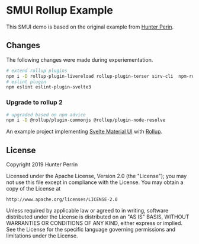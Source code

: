 # SMUI Rollup Example

This SMUI demo is based on the original example from [Hunter Perin](https://github.com/hperrin/svelte-material-ui).

## Changes

The following changes were made during experiementation.

```bash
# extend rollup plugins
npm i -D rollup-plugin-livereload rollup-plugin-terser sirv-cli  npm-run-all rollup-plugin-copy rollup-plugin-serve
# eslint plugin
npm eslint eslint-plugin-svelte3
```

### Upgrade to rollup 2

```bash
# upgraded based on npm advice
npm i -D @rollup/plugin-commonjs @rollup/plugin-node-resolve

```

An example project implementing [Svelte Material UI](https://github.com/hperrin/svelte-material-ui) with [Rollup](https://github.com/rollup/rollup).

## License

Copyright 2019 Hunter Perrin

Licensed under the Apache License, Version 2.0 (the "License");
you may not use this file except in compliance with the License.
You may obtain a copy of the License at

    http://www.apache.org/licenses/LICENSE-2.0

Unless required by applicable law or agreed to in writing, software
distributed under the License is distributed on an "AS IS" BASIS,
WITHOUT WARRANTIES OR CONDITIONS OF ANY KIND, either express or implied.
See the License for the specific language governing permissions and
limitations under the License.
